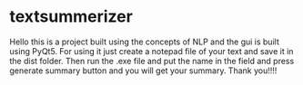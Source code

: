# textsummerizer
Hello this is a project built using the concepts of NLP and the gui is built using PyQt5.
For using it just create a notepad file of your text and save it in the dist folder.
Then run the .exe file and put the name in the field and press generate summary button and you will get your summary.
Thank you!!!!
